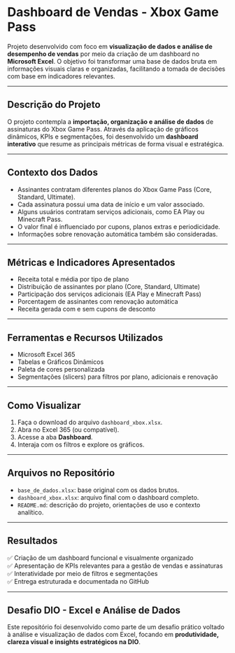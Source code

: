 # Dashboard de Vendas - Xbox Game Pass

Projeto desenvolvido com foco em **visualização de dados e análise de desempenho de vendas** por meio da criação de um dashboard no **Microsoft Excel**. O objetivo foi transformar uma base de dados bruta em informações visuais claras e organizadas, facilitando a tomada de decisões com base em indicadores relevantes.

---

## Descrição do Projeto

O projeto contempla a **importação, organização e análise de dados** de assinaturas do Xbox Game Pass. Através da aplicação de gráficos dinâmicos, KPIs e segmentações, foi desenvolvido um **dashboard interativo** que resume as principais métricas de forma visual e estratégica.

---

## Contexto dos Dados

- Assinantes contratam diferentes planos do Xbox Game Pass (Core, Standard, Ultimate).
- Cada assinatura possui uma data de início e um valor associado.
- Alguns usuários contratam serviços adicionais, como EA Play ou Minecraft Pass.
- O valor final é influenciado por cupons, planos extras e periodicidade.
- Informações sobre renovação automática também são consideradas.

---

## Métricas e Indicadores Apresentados

- Receita total e média por tipo de plano
- Distribuição de assinantes por plano (Core, Standard, Ultimate)
- Participação dos serviços adicionais (EA Play e Minecraft Pass)
- Porcentagem de assinantes com renovação automática
- Receita gerada com e sem cupons de desconto

---

## Ferramentas e Recursos Utilizados

- Microsoft Excel 365
- Tabelas e Gráficos Dinâmicos
- Paleta de cores personalizada
- Segmentações (slicers) para filtros por plano, adicionais e renovação

---

## Como Visualizar

1. Faça o download do arquivo `dashboard_xbox.xlsx`.
2. Abra no Excel 365 (ou compatível).
3. Acesse a aba **Dashboard**.
4. Interaja com os filtros e explore os gráficos.

---

## Arquivos no Repositório

- `base_de_dados.xlsx`: base original com os dados brutos.
- `dashboard_xbox.xlsx`: arquivo final com o dashboard completo.
- `README.md`: descrição do projeto, orientações de uso e contexto analítico.

---

## Resultados

✅ Criação de um dashboard funcional e visualmente organizado  
✅ Apresentação de KPIs relevantes para a gestão de vendas e assinaturas  
✅ Interatividade por meio de filtros e segmentações  
✅ Entrega estruturada e documentada no GitHub

---

## Desafio DIO - Excel e Análise de Dados

Este repositório foi desenvolvido como parte de um desafio prático voltado à análise e visualização de dados com Excel, focando em **produtividade, clareza visual e insights estratégicos na DIO**.

